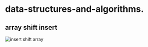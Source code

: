 # data-structures-and-algorithms.
  ## array shift insert

![insert shift array](https://user-images.githubusercontent.com/61474974/156448709-fca02b08-eeb1-43bb-a42f-b6b851aa77fd.jpg)
